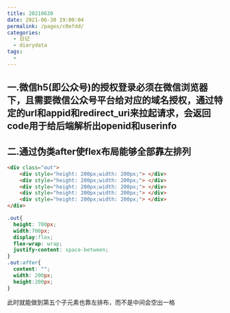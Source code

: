 ```yaml
---
title: 20210630
date: 2021-06-30 19:00:04
permalink: /pages/c0efdd/
categories:
  - 日记
  - diarydata
tags:
  - 
---
```

## 一.微信h5(即公众号)的授权登录必须在微信浏览器下，且需要微信公众号平台给对应的域名授权，通过特定的url和appid和redirect_uri来拉起请求，会返回code用于给后端解析出openid和userinfo

## 二.通过伪类after使flex布局能够全部靠左排列

```html
<div class="out">
  	<div style="height: 200px;width: 200px;"> </div>
    <div style="height: 200px;width: 200px;"> </div>
    <div style="height: 200px;width: 200px;"> </div>
    <div style="height: 200px;width: 200px;"> </div>
    <div style="height: 200px;width: 200px;"> </div>
</div>
```

```css
.out{
  height: 700px;
  width:700px;
  display:flex;
  flex-wrap: wrap;
  justify-content: space-between;	
}
.out:after{
  content: "";
  width: 200px;
  height:200px;
}
```

此时就能做到第五个子元素也靠左排布，而不是中间会空出一格